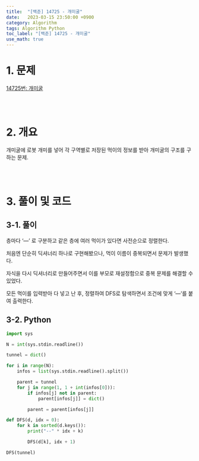 ```yaml
---
title:  "[백준] 14725 - 개미굴"
date:   2023-03-15 23:50:00 +0900
category: Algorithm
tags: Algorithm Python
toc_label: "[백준] 14725 - 개미굴"
use_math: true
---
```


# 1. 문제
[14725번: 개미굴](https://www.acmicpc.net/problem/14725)


<br/>
<br/>

# 2. 개요
개미굴에 로봇 개미를 넣어 각 구역별로 저장된 먹이의 정보를 받아 개미굴의 구조를 구하는 문제.


<br/>
<br/>

# 3. 풀이 및 코드
## 3-1. 풀이
층마다 ‘—’ 로 구분하고 같은 층에 여러 먹이가 있다면 사전순으로 정렬한다.

처음엔 단순히 딕셔너리 하나로 구현해봤으나, 먹이 이름이 중복되면서 문제가 발생했다.

자식을 다시 딕셔너리로 만들어주면서 이를 부모로 재설정함으로 중복 문제를 해결할 수 있었다.

모든 먹이를 입력받아 다 넣고 난 후, 정렬하여 DFS로 탐색하면서 조건에 맞게 ‘—’를 붙여 출력한다.

## 3-2. Python

```python
import sys

N = int(sys.stdin.readline())

tunnel = dict()

for i in range(N):
    infos = list(sys.stdin.readline().split())

    parent = tunnel
    for j in range(1, 1 + int(infos[0])):
        if infos[j] not in parent:
            parent[infos[j]] = dict()

        parent = parent[infos[j]]

def DFS(d, idx = 0):
    for k in sorted(d.keys()):
        print("--" * idx + k)

        DFS(d[k], idx + 1)

DFS(tunnel)
```